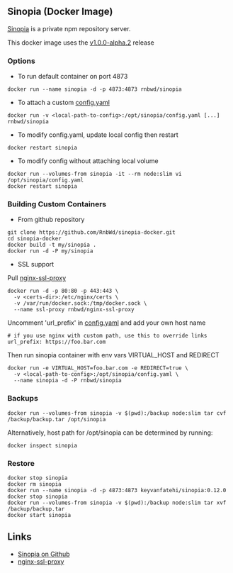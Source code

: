 ## Sinopia (Docker Image)

[Sinopia](https://github.com/rlidwka/sinopia) is a private npm repository server. 

This docker image uses the [v1.0.0-alpha.2](https://github.com/rlidwka/sinopia/tree/v1.0.0-alpha.2) release

### Options

- To run default container on port 4873

`docker run --name sinopia -d -p 4873:4873 rnbwd/sinopia`

- To attach a custom [config.yaml](https://github.com/RnbWd/sinopia-docker/blob/master/config.yaml)

`docker run -v <local-path-to-config>:/opt/sinopia/config.yaml [...] rnbwd/sinopia`

- To modify config.yaml, update local config then restart

`docker restart sinopia`

- To modify config without attaching local volume

```
docker run --volumes-from sinopia -it --rm node:slim vi /opt/sinopia/config.yaml
docker restart sinopia
```

### Building Custom Containers

- From github repository

```
git clone https://github.com/RnbWd/sinopia-docker.git
cd sinopia-docker
docker build -t my/sinopia .
docker run -d -P my/sinopia
```

- SSL support 

Pull [nginx-ssl-proxy](https://registry.hub.docker.com/u/rnbwd/nginx-ssl-proxy/) 

```
docker run -d -p 80:80 -p 443:443 \ 
  -v <certs-dir>:/etc/nginx/certs \
  -v /var/run/docker.sock:/tmp/docker.sock \
  --name ssl-proxy rnbwd/nginx-ssl-proxy
```

Uncomment 'url_prefix' in [config.yaml](https://github.com/RnbWd/sinopia-docker/blob/master/config.yaml) and add your own host name

    # if you use nginx with custom path, use this to override links
    url_prefix: https://foo.bar.com


Then run sinopia container with env vars VIRTUAL_HOST and REDIRECT 

```
docker run -e VIRTUAL_HOST=foo.bar.com -e REDIRECT=true \
  -v <local-path-to-config>:/opt/sinopia/config.yaml \
  --name sinopia -d -P rnbwd/sinopia
```
### Backups

`docker run --volumes-from sinopia -v $(pwd):/backup node:slim tar cvf /backup/backup.tar /opt/sinopia`

Alternatively, host path for /opt/sinopia can be determined by running:

`docker inspect sinopia`

### Restore

```
docker stop sinopia
docker rm sinopia
docker run --name sinopia -d -p 4873:4873 keyvanfatehi/sinopia:0.12.0
docker stop sinopia
docker run --volumes-from sinopia -v $(pwd):/backup node:slim tar xvf /backup/backup.tar
docker start sinopia
```

## Links

* [Sinopia on Github](https://github.com/rlidwka/sinopia)
* [nginx-ssl-proxy](https://registry.hub.docker.com/u/rnbwd/nginx-ssl-proxy/)
